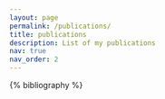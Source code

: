 ```yaml
---
layout: page
permalink: /publications/
title: publications
description: List of my publications 
nav: true
nav_order: 2
---
```


<!-- _pages/publications.md -->
<div class="publications">

{% bibliography %}

</div>
